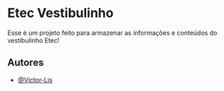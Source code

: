 # Etec Vestibulinho

Esse é um projeto feito para armazenar as informações e conteúdos do vestibulinho Etec!

## Autores
- [@Victor-Lis](https://www.linkedin.com/in/victor-lis-bronzo)
